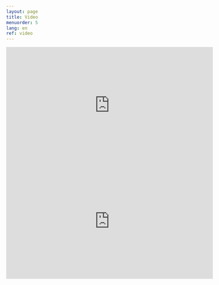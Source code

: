 ```yaml
---
layout: page
title: Video
menuorder: 5
lang: en
ref: video
---
```

<iframe width="560" height="315" src="https://www.youtube.com/embed/aTXqDV18i7s?rel=0" frameborder="0" allow="autoplay; encrypted-media" allowfullscreen></iframe>

<iframe width="560" height="315" src="https://www.youtube.com/embed/nexmYD17vok?rel=0" frameborder="0" allow="autoplay; encrypted-media" allowfullscreen></iframe>
